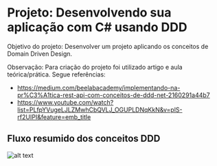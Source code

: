# Projeto: Desenvolvendo sua aplicação com C# usando DDD

Objetivo do projeto: Desenvolver um projeto aplicando os conceitos de Domain Driven Design.

Observação: Para criação do projeto foi utilizado artigo e aula teórica/prática. Segue referências: 
* https://medium.com/beelabacademy/implementando-na-pr%C3%A1tica-rest-api-com-conceitos-de-ddd-net-2160291a44b7
* https://www.youtube.com/watch?list=PLfpYVugeLJLZMwhCbQVLJ_OGUPLDNqKkN&v=plS-rf2UIPI&feature=emb_title

## Fluxo resumido dos conceitos DDD

![alt text](https://miro.medium.com/max/2400/0*3LCl6RxN9cyYyl8z.jpeg)
